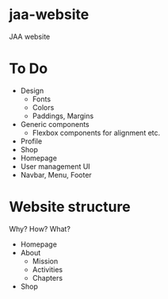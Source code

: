 jaa-website
===========

JAA website

# To Do

* Design
	* Fonts
	* Colors
	* Paddings, Margins
* Generic components
	* Flexbox components for alignment etc.
* Profile
* Shop
* Homepage
* User management UI
* Navbar, Menu, Footer

# Website structure

Why? How? What?

* Homepage
* About
	* Mission
	* Activities
	* Chapters
* Shop

